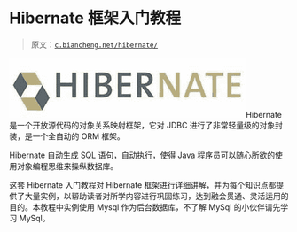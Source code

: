 # Hibernate 框架入门教程

> 原文：[`c.biancheng.net/hibernate/`](http://c.biancheng.net/hibernate/)

![Hibernate 入门教程](img/83fefd98e2b69c0adab464b696f8dfad.png)Hibernate 是一个开放源代码的对象关系映射框架，它对 JDBC 进行了非常轻量级的对象封装，是一个全自动的 ORM 框架。

Hibernate 自动生成 SQL 语句，自动执行，使得 Java 程序员可以随心所欲的使用对象编程思维来操纵数据库。

这套 Hibernate 入门教程对 Hibernate 框架进行详细讲解，并为每个知识点都提供了大量实例，以帮助读者对所学内容进行巩固练习，达到融会贯通、灵活运用的目的。本教程中实例使用 Mysql 作为后台数据库，不了解 MySql 的小伙伴请先学习 MySql。